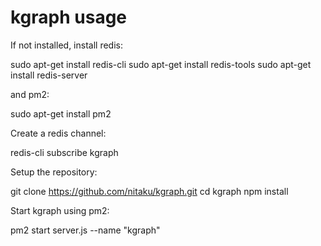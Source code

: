 # kgraph usage

If not installed, install redis:

  sudo apt-get install redis-cli
  sudo apt-get install redis-tools
  sudo apt-get install redis-server

and pm2:

  sudo apt-get install pm2

Create a redis channel:
  
  redis-cli subscribe kgraph

Setup the repository:

  git clone https://github.com/nitaku/kgraph.git
  cd kgraph
  npm install

Start kgraph using pm2:
  
  pm2 start server.js --name "kgraph"
  